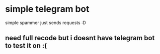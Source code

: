 # simple telegram bot
simple spammer just sends requests :D


<h2>need full recode but i doesnt have telegram bot to test it on :(</h2>
